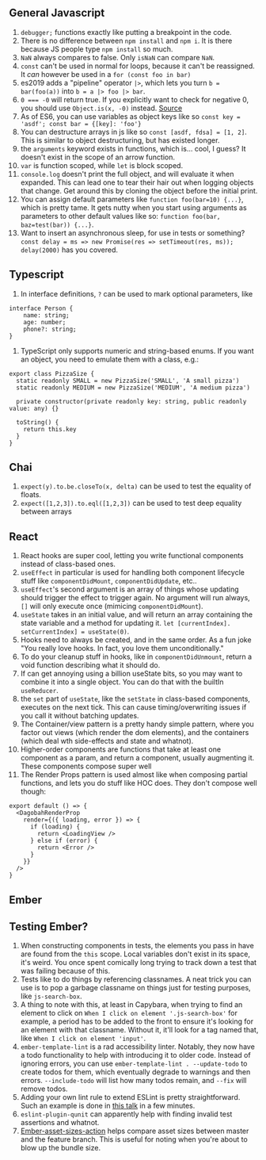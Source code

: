 ## General Javascript
1. `debugger;` functions exactly like putting a breakpoint in the code.
1. There is no difference between `npm install` and `npm i`. It is there because JS people type `npm install` so much.
1. `NaN` always compares to false. Only `isNaN` can compare `NaN`.
1. `const` can't be used in normal for loops, because it can't be reassigned. It *can* however be used in a `for (const foo in bar)`
1. es2019 adds a "pipeline" operator `|>`, which lets you turn `b = bar(foo(a))` into `b = a |> foo |> bar`.
1. `0 === -0` will return true. If you explicitly want to check for negative 0, you should use `Object.is(x, -0)` instead. [Source](https://eslint.org/docs/rules/no-compare-neg-zero)
1. As of ES6, you can use variables as object keys like so `const key = 'asdf'; const bar = {[key]: 'foo'}`
1. You can destructure arrays in js like so `const [asdf, fdsa] = [1, 2]`. This is similar to object destructuring, but has existed longer.
1. the `arguments` keyword exists in functions, which is... cool, I guess? It doesn't exist in the scope of an arrow function.
1. `var` is function scoped, while `let` is block scoped.
1. `console.log` doesn't print the full object, and will evaluate it when expanded. This can lead one to tear their hair out when logging objects that change. Get around this by cloning the object before the initial print.
1. You can assign default parameters like `function foo(bar=10) {...}`, which is pretty tame. It gets nutty when you start using arguments as parameters to other default values like so: `function foo(bar, baz=test(bar)) {...}`.
1. Want to insert an asynchronous sleep, for use in tests or something? `const delay = ms => new Promise(res => setTimeout(res, ms)); delay(2000)` has you covered.

## Typescript
1. In interface definitions, `?` can be used to mark optional parameters, like 
```
interface Person {
    name: string;
    age: number;
    phone?: string;
}
```
1. TypeScript only supports numeric and string-based enums. If you want an object, you need to emulate them with a class, e.g.:
```
export class PizzaSize {
  static readonly SMALL = new PizzaSize('SMALL', 'A small pizza')
  static readonly MEDIUM = new PizzaSize('MEDIUM', 'A medium pizza')

  private constructor(private readonly key: string, public readonly value: any) {}

  toString() {
    return this.key
  }
}
```

## Chai
1. `expect(y).to.be.closeTo(x, delta)` can be used to test the equality of floats.
1. `expect([1,2,3]).to.eql([1,2,3])` can be used to test deep equality between arrays

## React
1. React hooks are super cool, letting you write functional components instead of class-based ones.
1. `useEffect` in particular is used for handling both component lifecycle stuff like `componentDidMount`, `componentDidUpdate`, etc..
1. `useEffect`'s second argument is an array of things whose updating should trigger the effect to trigger again. No argument will run always, `[]` will only execute once (mimicing `componentDidMount`).
1. `useState` takes in an initial value, and will return an array containing the state variable and a method for updating it.
`let [currentIndex]. setCurrentIndex] = useState(0)`.
1. Hooks need to always be created, and in the same order. As a fun joke "You really love hooks. In fact, you love them unconditionally."
1. To do your cleanup stuff in hooks, like in `componentDidUnmount`, return a void function describing what it should do.
1. If can get annoying using a billion useState bits, so you may want to combine it into a single object. You can do that with the builtIn `useReducer`.
1. the `set` part of `useState`, like the `setState` in class-based components, executes on the next tick. This can cause timing/overwriting issues if you call it without batching updates.
1. The Container/view pattern is a pretty handy simple pattern, where you factor out views (which render the dom elements), and the containers (which deal wth side-effects and state and whatnot).
1. Higher-order components are functions that take at least one component as a param, and return a component, usually augmenting it. These components compose super well
1. The Render Props pattern is used almost like when composing partial functions, and lets you do stuff like HOC does. They don't compose well though:
```
export default () => {
  <DagobahRenderProp
    render={({ loading, error }) => {
      if (loading) {
        return <LoadingView />
      } else if (error) {
        return <Error />
      }
    }}
  />
}
```

## Ember

## Testing Ember?
1. When constructing components in tests, the elements you pass in have are found from the `this` scope. Local variables don't exist in its space, it's weird. You once spent comically long trying to track down a test that was failing because of this.
1. Tests like to do things by referencing classnames. A neat trick you can use is to pop a garbage classname on things just for testing purposes, like `js-search-box`.
1. A thing to note with this, at least in Capybara, when trying to find an element to click on `When I click on element '.js-search-box'` for example, a period has to be added to the front to ensure it's looking for an element with that classname. Without it, it'll look for a tag named that, like `When I click on element 'input'`.
1. `ember-template-lint` is a rad accessibility linter. Notably, they now have a todo functionality to help with introducing it to older code. Instead of ignoring errors, you can use `ember-template-lint . --update-todo` to create todos for them, which eventually degrade to warnings and then errors. `--include-todo` will list how many todos remain, and `--fix` will remove todos.
1. Adding your own lint rule to extend ESLint is pretty straightforward. Such an example is done in [this talk](https://youtu.be/nAIiXcisknc?t=559) in a few minutes.
1. `eslint-plugin-qunit` can apparently help with finding invalid test assertions and whatnot.
1. [Ember-asset-sizes-action](https://github.com/simplabs/ember-asset-size-action) helps compare asset sizes between master and the feature branch. This is useful for noting when you're about to blow up the bundle size.
